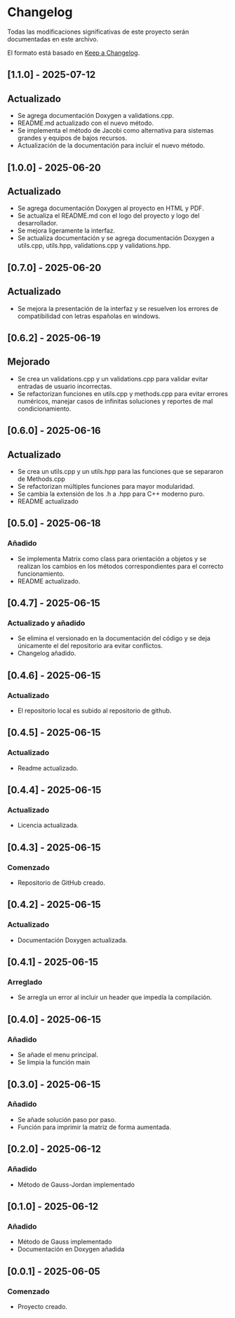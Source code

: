 # Changelog

Todas las modificaciones significativas de este proyecto serán documentadas en este archivo.

El formato está basado en [Keep a Changelog](https://keepachangelog.com/es/1.0.0/).

## [1.1.0] - 2025-07-12
## Actualizado
- Se agrega documentación Doxygen a validations.cpp.
- README.md actualizado con el nuevo método.
- Se implementa el método de Jacobi como alternativa para sistemas grandes y equipos de bajos recursos.
- Actualización de la documentación para incluir el nuevo método.

## [1.0.0] - 2025-06-20
## Actualizado
- Se agrega documentación Doxygen al proyecto en HTML y PDF.
- Se actualiza el README.md con el logo del proyecto y logo del desarrollador.
- Se mejora ligeramente la interfaz.
- Se actualiza documentación y se agrega documentación Doxygen a utils.cpp, utils.hpp, validations.cpp y validations.hpp.

## [0.7.0] - 2025-06-20
## Actualizado
- Se mejora la presentación de la interfaz y se resuelven los errores de compatibilidad con letras españolas en windows.

## [0.6.2] - 2025-06-19
## Mejorado
- Se crea un validations.cpp y un validations.cpp para validar evitar entradas de usuario incorrectas.
- Se refactorizan funciones en utils.cpp y methods.cpp para evitar errores numéricos, manejar casos de infinitas soluciones y reportes de mal condicionamiento.

## [0.6.0] - 2025-06-16
## Actualizado
- Se crea un utils.cpp y un utils.hpp para las funciones que se separaron de Methods.cpp
- Se refactorizan múltiples funciones para mayor modularidad.
- Se cambia la extensión de los .h a .hpp para C++ moderno puro.
- README actualizado

## [0.5.0] - 2025-06-18
### Añadido
- Se implementa Matrix como class para orientación a objetos y se realizan los cambios en los métodos correspondientes para el correcto funcionamiento.
- README actualizado.

## [0.4.7] - 2025-06-15
### Actualizado y añadido
- Se elimina el versionado en la documentación del código y se deja únicamente el del repositorio ara evitar conflictos.
- Changelog añadido.

## [0.4.6] - 2025-06-15
### Actualizado
- El repositorio local es subido al repositorio de github.

## [0.4.5] - 2025-06-15
### Actualizado
- Readme actualizado.

## [0.4.4] - 2025-06-15
### Actualizado
- Licencia actualizada.

## [0.4.3] - 2025-06-15
### Comenzado
- Repositorio de GitHub creado.

## [0.4.2] - 2025-06-15
### Actualizado
- Documentación Doxygen actualizada.

## [0.4.1] - 2025-06-15
### Arreglado
- Se arregla un error al incluir un header que impedía la compilación.

## [0.4.0] - 2025-06-15
### Añadido
- Se añade el menu principal.
- Se limpia la función main

## [0.3.0] - 2025-06-15
### Añadido
- Se añade solución paso por paso.
- Función para imprimir la matriz de forma aumentada.

## [0.2.0] - 2025-06-12
### Añadido
- Método de Gauss-Jordan implementado

## [0.1.0] - 2025-06-12
### Añadido
- Método de Gauss implementado
- Documentación en Doxygen añadida

## [0.0.1] - 2025-06-05
### Comenzado
- Proyecto creado.
